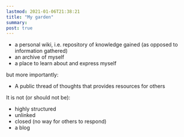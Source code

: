 ```yaml
---
lastmod: 2021-01-06T21:38:21
title: "My garden"
summary:
post: true
---
```


- a personal wiki, i.e. repository of knowledge gained (as opposed to information gathered)
- an archive of myself
- a place to learn about and express myself

but more importantly:
- A public thread of thoughts that provides resources for others


It is not (or should not be):
- highly structured
- unlinked
- closed (no way for others to respond)
- a blog
